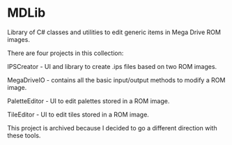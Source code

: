 # MDLib
Library of C# classes and utilities to edit generic items in Mega Drive ROM images. 

There are four projects in this collection:

IPSCreator - UI and library to create .ips files based on two ROM images.

MegaDriveIO - contains all the basic input/output methods to modify a ROM image.

PaletteEditor - UI to edit palettes stored in a ROM image.

TileEditor - UI to edit tiles stored in a ROM image.

This project is archived because I decided to go a different direction with these tools.
